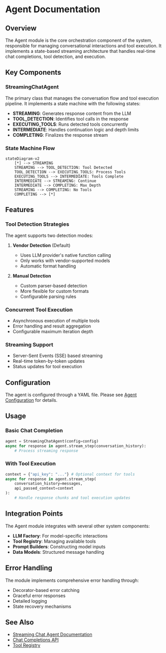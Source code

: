 # Agent Documentation

## Overview

The Agent module is the core orchestration component of the system, responsible for managing conversational interactions and tool execution. It implements a state-based streaming architecture that handles real-time chat completions, tool detection, and execution.

## Key Components

### StreamingChatAgent

The primary class that manages the conversation flow and tool execution pipeline. It implements a state machine with the following states:

- **STREAMING**: Generates response content from the LLM
- **TOOL_DETECTION**: Identifies tool calls in the response
- **EXECUTING_TOOLS**: Runs detected tools concurrently
- **INTERMEDIATE**: Handles continuation logic and depth limits
- **COMPLETING**: Finalizes the response stream

### State Machine Flow

```mermaid
stateDiagram-v2
    [*] --> STREAMING
    STREAMING --> TOOL_DETECTION: Tool Detected
    TOOL_DETECTION --> EXECUTING_TOOLS: Process Tools
    EXECUTING_TOOLS --> INTERMEDIATE: Tools Complete
    INTERMEDIATE --> STREAMING: Continue
    INTERMEDIATE --> COMPLETING: Max Depth
    STREAMING --> COMPLETING: No Tools
    COMPLETING --> [*]
```

## Features

### Tool Detection Strategies

The agent supports two detection modes:

1. **Vendor Detection** (Default)

     - Uses LLM provider's native function calling
     - Only works with vendor-supported models
     - Automatic format handling

2. **Manual Detection**

     - Custom parser-based detection
     - More flexible for custom formats
     - Configurable parsing rules

### Concurrent Tool Execution

- Asynchronous execution of multiple tools
- Error handling and result aggregation
- Configurable maximum iteration depth

### Streaming Support

- Server-Sent Events (SSE) based streaming
- Real-time token-by-token updates
- Status updates for tool execution

## Configuration

The agent is configured through a YAML file. Please see [Agent Configuration](../../agent-configuration.md) for details.

## Usage

### Basic Chat Completion

```python
agent = StreamingChatAgent(config=config)
async for response in agent.stream_step(conversation_history):
    # Process streaming response
```

### With Tool Execution

```python
context = {"api_key": "..."} # Optional context for tools
async for response in agent.stream_step(
    conversation_history=messages,
    api_passed_context=context
):
    # Handle response chunks and tool execution updates
```

## Integration Points

The Agent module integrates with several other system components:

- **LLM Factory**: For model-specific interactions
- **Tool Registry**: Managing available tools
- **Prompt Builders**: Constructing model inputs
- **Data Models**: Structured message handling

## Error Handling

The module implements comprehensive error handling through:

- Decorator-based error catching
- Graceful error responses
- Detailed logging
- State recovery mechanisms

## See Also

- [Streaming Chat Agent Documentation](chat_agent_streaming.md)
- [Chat Completions API](../api/request_models.md)
- [Tool Registry](../tools/core/tool_registry.md)
